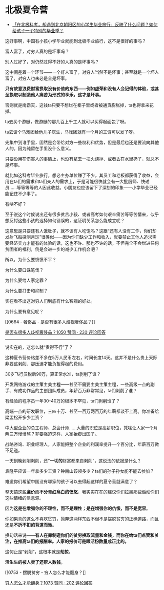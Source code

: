 # 北极夏令营

- [「在北极科考，却遇到北京朝阳区的小学生毕业旅行」反映了什么问题？如何给孩子一个特别的毕业季？](https://www.zhihu.com/question/461429592/answer/1921363357)
  

这好事啊，中国有小孩小学毕业就能到北极毕业旅行，这不是很好的事吗？

富人富了，对穷人真的是坏事吗？

别人过好了，对仍然过得不好的人真的是坏事吗？

这中间差着一个环节——一个好人富了，对穷人当然不是坏事；甚至就是一个坏人富了，对穷人也未必是全是坏事。

**只有故意浪费财富换取没有价值的东西——例如虚荣和没有人会记得的体验，或甚至换取以制造他人痛苦为形式的享乐，这才是坏事。**

否则就是南霸天，这钱ta只要不想烂在柜子里或者被通货膨胀掉，ta也得拿来花掉。

ta去买个游艇，做游艇的那几百上千工人就可以买得起面包了呀。

ta去请个马戏团给他儿子庆生，马戏团就有一个月的工资可以发了呀。

先集中到谁手里，固然是会带给对方一些权利和优势，但是最后也还是要流向其他人的。因为纯留在手里没什么意义。

只要没用在伤害人的事情上，也没有拿去一把火烧掉、或者丢在水里扔了，就总不是坏事。

就比如这科考毕业旅行，想必主办单位赚了不少。其员工和老板都获得了收益，会用在ta们的需求和ta们亲人的需求上，于是可能很快就会有一大批厨师、快递员……等等等等的人因此收益。小朋友也应该留下了深刻的印象——小学毕业已经能记住不少事了。

有啥不好？

至于说这个时候说出还有很多贫苦小孩、或者高考如何艰辛痛苦等等苦情来，似乎想反衬这些小孩的选择如何错误的，这证明关系怎么能成立呢？

这意思是只要还有人饿肚子，就不该有人吃饱吗？这跟“还有人没有工作，你们却发射飞船探测月球”很类似——因为你们缺少工作和收入，就要禁止其他人追求需要经济实力才能有的体验的话，这也不许、那也不许的话，不但完全不会增进任何贫困者的福利，倒是会进一步的减少工作机会吧？

所以，为什么要愤愤不平？

为什么要口诛笔伐？

为什么要给人家定罪？

为什么要打击和抑制？

实在看不出这对穷人们到底有什么客观的好处。

为什么要有意见呢？

[[0664 - 奢侈品 - 是否有很多人歧视奢侈品？]]

[是否有很多人歧视奢侈品？1050 赞同 · 230 评论回答](https://www.zhihu.com/question/22696422/answer/1635740528)

  

---

说实在的，这怎么就“贵得不行”了？

这种夏令营价格差不多在5万人民币左右，时间长度14天。这并不是什么贵上天际非要这剥削、那压迫才能负担得起的费用。

30岁飞行员税后90万，算正常水准，ta剥削了谁？

开发网络游戏的主策主美主程——甚至不需要主美主策主程，一些高级一点的副手、有成功作品的主创团队成员，年薪百万非常常见，ta们剥削了谁？

有经验的程序员一年30-40万的根本不罕见，ta们剥削谁了？

高端一点的研发职位，三四十万、甚至一百万两百万的年薪都谈不上高。你准备给梁孟松开多少工资？

中大型企业的总工程师、总会计师……大量的职位是高薪职位，凭啥让人家一个月两三万慢慢熬？非要强迫这样，人家抬脚出国了。

战略咨询、职业经理人，人家能把整个企业的利润率提升一个百分比，年薪百万微不足道。

一天到晚剥削剥削，还“**一切的**财富都来自剥削”，这说法的依据是什么？

袁隆平应该一年拿多少工资？钟南山该领多少？ta们的孙子孙女能不能去参加？

难道你们希望中国没有哪家的孩子可以去得起这样的夏令营就满意了？

整天搞这些**廉价而不分青红皂白的愤怒**，我实实在在的建议你们拉黑那些煽动你们这些情绪的信息源。

因为**这是在增强你的不理性，而不是理性；是在增强你的仇恨，而不是宽容**。

你如果真的这么不喜欢贫穷，抛弃这两样东西不但不是摆脱贫穷的正确道路，而且还是**不折不扣的背道而驰**。

换句话来说——**有人在靠制造你们的贫穷换取流量和金钱，而你在给ta们点赞和关注，在推高ta们的报酬率。人家的报价可是跟活粉数量成正比的。**

这何止是“剥削”，这根本就是**劫掠**。

**活生生的被人卖了还帮人数钱**。

[[0753 - 摆脱贫穷 - 穷人怎么才能翻身？]]

[穷人怎么才能翻身？1073 赞同 · 202 评论回答](https://www.zhihu.com/question/444003245/answer/1744384489)